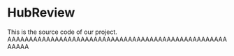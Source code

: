 # HubReview

This is the source code of our project.
AAAAAAAAAAAAAAAAAAAAAAAAAAAAAAAAAAAAAAAAAAAAAAAAAAAAAAAA
